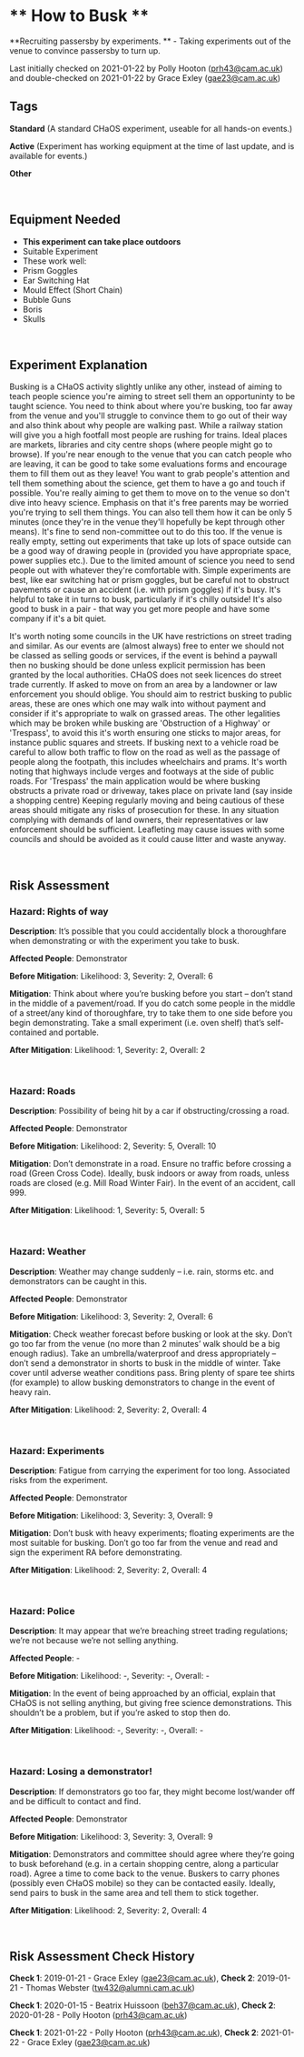 # ** How to Busk **

**Recruiting passersby by experiments. ** - Taking experiments out of the venue to convince passersby to turn up. 

Last initially checked on 2021-01-22 by Polly Hooton (prh43@cam.ac.uk) and double-checked on 2021-01-22 by Grace Exley (gae23@cam.ac.uk)

## Tags
<!--- Start Tags (DO NOT REMOVE THIS COMMENT) --->

**Standard** (A standard CHaOS experiment, useable for all hands-on events.)

**Active** (Experiment has working equipment at the time of last update, and is available for events.)

**Other**
<!--- End Tags (DO NOT REMOVE THIS COMMENT) --->

<br/>

## Equipment Needed 
- **This experiment can take place outdoors**
- Suitable Experiment
- These work well:
- Prism Goggles
- Ear Switching Hat
- Mould Effect (Short Chain)
- Bubble Guns
- Boris
- Skulls

<br/>

## Experiment Explanation 

Busking is a CHaOS activity slightly unlike any other, instead of aiming to teach people science you're aiming to street sell them an opportuninty to be taught science.
You need to think about where you're busking, too far away from the venue and you'll struggle to convince them to go out of their way and also think about why people are walking past. While a railway station will give you a high footfall most people are rushing for trains. Ideal places are markets, libraries and city centre shops (where people might go to browse). If you're near enough to the venue that you can catch people who are leaving, it can be good to take some evaluations forms and encourage them to fill them out as they leave!
You want to grab people's attention and tell them something about the science, get them to have a go and touch if possible. You're really aiming to get them to move on to the venue so don't dive into heavy science. Emphasis on that it's free parents may be worried you're trying to sell them things. You can also tell them how it can be only 5 minutes (once they're in the venue they'll hopefully be kept through other means).
It's fine to send non-committee out to do this too. If the venue is really empty, setting out experiments that take up lots of space outside can be a good way of drawing people in (provided you have appropriate space, power supplies etc.). 
Due to the limited amount of science you need to send people out with whatever they're comfortable with. Simple experiments are best, like ear switching hat or prism goggles, but be careful not to obstruct pavements or cause an accident (i.e. with prism goggles) if it's busy. It's helpful to take it in turns to busk, particularly if it's chilly outside! It's also good to busk in a pair - that way you get more people and have some company if it's a bit quiet.

It's worth noting some councils in the UK have restrictions on street trading and similar. As our events are (almost always) free to enter we should not be classed as selling goods or services, if the event is behind a paywall then no busking should be done unless explicit permission has been granted by the local authorities. CHaOS does not seek licences do street trade currently. If asked to move on from an area by a landowner or law enforcement you should oblige. You should aim to restrict busking to public areas, these are ones which one may walk into without payment and consider if it's appropriate to walk on grassed areas. The other legalities which may be broken while busking are 'Obstruction of a Highway' or 'Trespass', to avoid this it's worth ensuring one sticks to major areas, for instance public squares and streets. If busking next to a vehicle road be careful to allow both traffic to flow on the road as well as the passage of people along the footpath, this includes wheelchairs and prams. It's worth noting that highways include verges and footways at the side of public roads. For 'Trespass' the main application would be where busking obstructs a private road or driveway, takes place on private land (say inside a shopping centre) Keeping regularly moving and being cautious of these areas should mitigate any risks of prosecution for these. In any situation complying with demands of land owners, their representatives or law enforcement should be sufficient. Leafleting may cause issues with some councils and should be avoided as it could cause litter and waste anyway. 

<br/>

## Risk Assessment

### **Hazard**: Rights of way

**Description**: It’s possible that you could accidentally block a thoroughfare when demonstrating or with the experiment you take to busk.

**Affected People**: Demonstrator

**Before Mitigation**: Likelihood: 3, Severity: 2, Overall: 6

**Mitigation**: Think about where you’re busking before you start – don’t stand in the middle of a pavement/road. If you do catch some people in the middle of a street/any kind of thoroughfare, try to take them to one side before you begin demonstrating. Take a small experiment (i.e. oven shelf) that’s self-contained and portable.

**After Mitigation**: Likelihood: 1, Severity: 2, Overall: 2

<br/>

### **Hazard**: Roads

**Description**: Possibility of being hit by a car if obstructing/crossing a road.

**Affected People**: Demonstrator

**Before Mitigation**: Likelihood: 2, Severity: 5, Overall: 10

**Mitigation**: Don’t demonstrate in a road. Ensure no traffic before crossing a road (Green Cross Code). Ideally, busk indoors or away from roads, unless roads are closed (e.g. Mill Road Winter Fair). In the event of an accident, call 999.

**After Mitigation**: Likelihood: 1, Severity: 5, Overall: 5

<br/>

### **Hazard**: Weather

**Description**: Weather may change suddenly – i.e. rain, storms etc. and demonstrators can be caught in this.

**Affected People**: Demonstrator

**Before Mitigation**: Likelihood: 3, Severity: 2, Overall: 6

**Mitigation**: Check weather forecast before busking or look at the sky. Don’t go too far from the venue (no more than 2 minutes’ walk should be a big enough radius). Take an umbrella/waterproof and dress appropriately – don’t send a demonstrator in shorts to busk in the middle of winter. Take cover until adverse weather conditions pass. Bring plenty of spare tee shirts (for example) to allow busking demonstrators to change in the event of heavy rain.

**After Mitigation**: Likelihood: 2, Severity: 2, Overall: 4

<br/>

### **Hazard**: Experiments

**Description**: Fatigue from carrying the experiment for too long. Associated risks from the experiment.

**Affected People**: Demonstrator

**Before Mitigation**: Likelihood: 3, Severity: 3, Overall: 9

**Mitigation**: Don’t busk with heavy experiments; floating experiments are the most suitable for busking. Don’t go too far from the venue and read and sign the experiment RA before demonstrating.

**After Mitigation**: Likelihood: 2, Severity: 2, Overall: 4

<br/>

### **Hazard**: Police

**Description**: It may appear that we’re breaching street trading regulations; we’re not because we’re not selling anything.

**Affected People**: -

**Before Mitigation**: Likelihood: -, Severity: -, Overall: -

**Mitigation**: In the event of being approached by an official, explain that CHaOS is not selling anything, but giving free science demonstrations. This shouldn’t be a problem, but if you’re asked to stop then do.

**After Mitigation**: Likelihood: -, Severity: -, Overall: -

<br/>

### **Hazard**: Losing a demonstrator!

**Description**: If demonstrators go too far, they might become lost/wander off and be difficult to contact and find.

**Affected People**: Demonstrator

**Before Mitigation**: Likelihood: 3, Severity: 3, Overall: 9

**Mitigation**: Demonstrators and committee should agree where they’re going to busk beforehand (e.g. in a certain shopping centre, along a particular road). Agree a time to come back to the venue. Buskers to carry phones (possibly even CHaOS mobile) so they can be contacted easily. Ideally, send pairs to busk in the same area and tell them to stick together.

**After Mitigation**: Likelihood: 2, Severity: 2, Overall: 4

<br/>

## Risk Assessment Check History 

**Check 1**: 2019-01-21 - Grace Exley (gae23@cam.ac.uk), **Check 2**: 2019-01-21 - Thomas Webster (tw432@alumni.cam.ac.uk)

**Check 1**: 2020-01-15 - Beatrix Huissoon (beh37@cam.ac.uk), **Check 2**: 2020-01-28 - Polly Hooton (prh43@cam.ac.uk)

**Check 1**: 2021-01-22 - Polly Hooton (prh43@cam.ac.uk), **Check 2**: 2021-01-22 - Grace Exley (gae23@cam.ac.uk)
